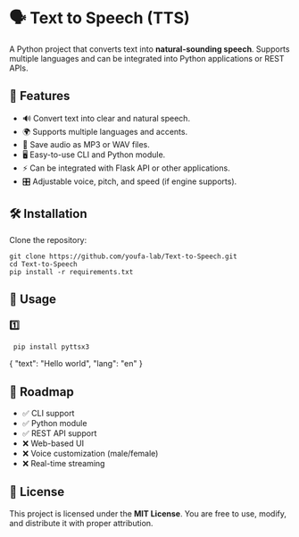 <!DOCTYPE html>
<html lang="en">
<head>
    <meta charset="UTF-8">
</head>
<body>

<h1>🗣️ Text to Speech (TTS)</h1>

<p>A Python project that converts text into <strong>natural-sounding speech</strong>. Supports multiple languages and can be integrated into Python applications or REST APIs.</p>

<h2>🚀 Features</h2>
<ul>
    <li>🔊 Convert text into clear and natural speech.</li>
    <li>🌍 Supports multiple languages and accents.</li>
    <li>💾 Save audio as MP3 or WAV files.</li>
    <li>🖥️ Easy-to-use CLI and Python module.</li>
    <li>⚡ Can be integrated with Flask API or other applications.</li>
    <li>🎛️ Adjustable voice, pitch, and speed (if engine supports).</li>
</ul>

<h2>🛠️ Installation</h2>
<p>Clone the repository:</p>
<pre><code>git clone https://github.com/youfa-lab/Text-to-Speech.git
cd Text-to-Speech
pip install -r requirements.txt</code></pre>

<h2>📌 Usage</h2>

<h3>1️⃣ </h3>
<pre><code> pip install pyttsx3 </code></pre>

{
  "text": "Hello world",
  "lang": "en"
}</code></pre>

<h2>🧪 Roadmap</h2>
<ul>
    <li>✅ CLI support</li>
    <li>✅ Python module</li>
    <li>✅ REST API support</li>
    <li>❌ Web-based UI</li>
    <li>❌ Voice customization (male/female)</li>
    <li>❌ Real-time streaming</li>
</ul>

<h2>📜 License</h2>
<p>This project is licensed under the <strong>MIT License</strong>. You are free to use, modify, and distribute it with proper attribution.</p>

</body>
</html>
